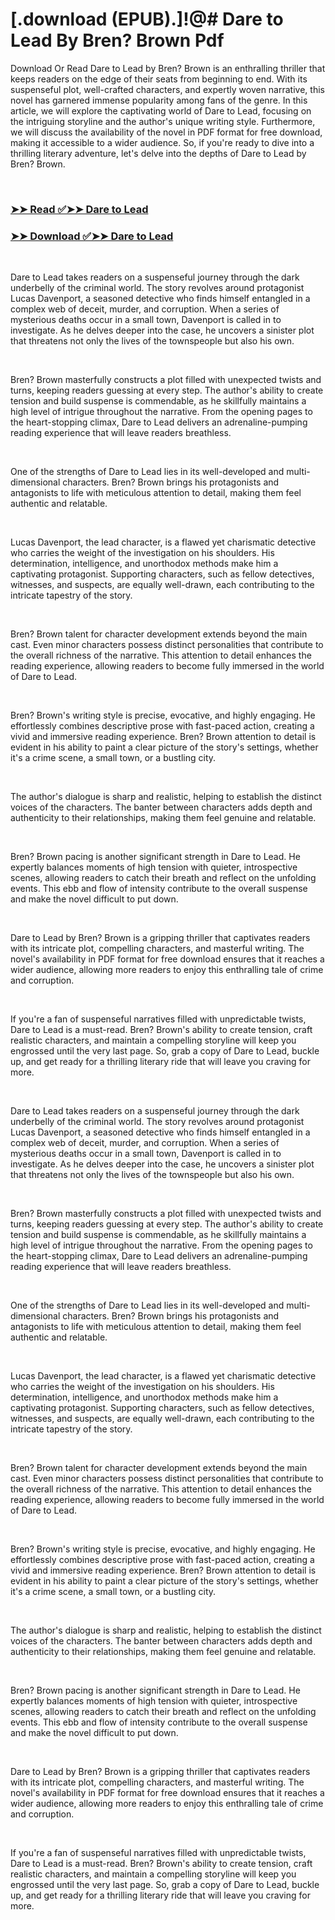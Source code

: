 # [.download (EPUB).]!@# Dare to Lead By Bren? Brown Pdf

<p>Download Or Read Dare to Lead by Bren? Brown is an enthralling thriller that keeps readers on the edge of their seats from beginning to end. With its suspenseful plot, well-crafted characters, and expertly woven narrative, this novel has garnered immense popularity among fans of the genre. In this article, we will explore the captivating world of Dare to Lead, focusing on the intriguing storyline and the author's unique writing style. Furthermore, we will discuss the availability of the novel in PDF format for free download, making it accessible to a wider audience. So, if you're ready to dive into a thrilling literary adventure, let's delve into the depths of Dare to Lead by Bren? Brown.</p>
<p>&nbsp;</p>

### [➤➤ Read ✅➤➤ Dare to Lead](https://thehelpfulbooks.blogspot.com/id/40109367)

### [➤➤ Download ✅➤➤ Dare to Lead](https://thehelpfulbooks.blogspot.com/id/40109367)

<p>&nbsp;</p>
<p>Dare to Lead takes readers on a suspenseful journey through the dark underbelly of the criminal world. The story revolves around protagonist Lucas Davenport, a seasoned detective who finds himself entangled in a complex web of deceit, murder, and corruption. When a series of mysterious deaths occur in a small town, Davenport is called in to investigate. As he delves deeper into the case, he uncovers a sinister plot that threatens not only the lives of the townspeople but also his own.</p>
<p>&nbsp;</p>
<p>Bren? Brown masterfully constructs a plot filled with unexpected twists and turns, keeping readers guessing at every step. The author's ability to create tension and build suspense is commendable, as he skillfully maintains a high level of intrigue throughout the narrative. From the opening pages to the heart-stopping climax, Dare to Lead delivers an adrenaline-pumping reading experience that will leave readers breathless.</p>
<p>&nbsp;</p>
<p>One of the strengths of Dare to Lead lies in its well-developed and multi-dimensional characters. Bren? Brown brings his protagonists and antagonists to life with meticulous attention to detail, making them feel authentic and relatable.</p>
<p>&nbsp;</p>
<p>Lucas Davenport, the lead character, is a flawed yet charismatic detective who carries the weight of the investigation on his shoulders. His determination, intelligence, and unorthodox methods make him a captivating protagonist. Supporting characters, such as fellow detectives, witnesses, and suspects, are equally well-drawn, each contributing to the intricate tapestry of the story.</p>
<p>&nbsp;</p>
<p>Bren? Brown talent for character development extends beyond the main cast. Even minor characters possess distinct personalities that contribute to the overall richness of the narrative. This attention to detail enhances the reading experience, allowing readers to become fully immersed in the world of Dare to Lead.</p>
<p>&nbsp;</p>
<p>Bren? Brown's writing style is precise, evocative, and highly engaging. He effortlessly combines descriptive prose with fast-paced action, creating a vivid and immersive reading experience. Bren? Brown attention to detail is evident in his ability to paint a clear picture of the story's settings, whether it's a crime scene, a small town, or a bustling city.</p>
<p>&nbsp;</p>
<p>The author's dialogue is sharp and realistic, helping to establish the distinct voices of the characters. The banter between characters adds depth and authenticity to their relationships, making them feel genuine and relatable.</p>
<p>&nbsp;</p>
<p>Bren? Brown pacing is another significant strength in Dare to Lead. He expertly balances moments of high tension with quieter, introspective scenes, allowing readers to catch their breath and reflect on the unfolding events. This ebb and flow of intensity contribute to the overall suspense and make the novel difficult to put down.</p>
<p>&nbsp;</p>
<p>Dare to Lead by Bren? Brown is a gripping thriller that captivates readers with its intricate plot, compelling characters, and masterful writing. The novel's availability in PDF format for free download ensures that it reaches a wider audience, allowing more readers to enjoy this enthralling tale of crime and corruption.</p>
<p>&nbsp;</p>
<p>If you're a fan of suspenseful narratives filled with unpredictable twists, Dare to Lead is a must-read. Bren? Brown's ability to create tension, craft realistic characters, and maintain a compelling storyline will keep you engrossed until the very last page. So, grab a copy of Dare to Lead, buckle up, and get ready for a thrilling literary ride that will leave you craving for more.</p>
<p>&nbsp;</p>
<p>Dare to Lead takes readers on a suspenseful journey through the dark underbelly of the criminal world. The story revolves around protagonist Lucas Davenport, a seasoned detective who finds himself entangled in a complex web of deceit, murder, and corruption. When a series of mysterious deaths occur in a small town, Davenport is called in to investigate. As he delves deeper into the case, he uncovers a sinister plot that threatens not only the lives of the townspeople but also his own.</p>
<p>&nbsp;</p>
<p>Bren? Brown masterfully constructs a plot filled with unexpected twists and turns, keeping readers guessing at every step. The author's ability to create tension and build suspense is commendable, as he skillfully maintains a high level of intrigue throughout the narrative. From the opening pages to the heart-stopping climax, Dare to Lead delivers an adrenaline-pumping reading experience that will leave readers breathless.</p>
<p>&nbsp;</p>
<p>One of the strengths of Dare to Lead lies in its well-developed and multi-dimensional characters. Bren? Brown brings his protagonists and antagonists to life with meticulous attention to detail, making them feel authentic and relatable.</p>
<p>&nbsp;</p>
<p>Lucas Davenport, the lead character, is a flawed yet charismatic detective who carries the weight of the investigation on his shoulders. His determination, intelligence, and unorthodox methods make him a captivating protagonist. Supporting characters, such as fellow detectives, witnesses, and suspects, are equally well-drawn, each contributing to the intricate tapestry of the story.</p>
<p>&nbsp;</p>
<p>Bren? Brown talent for character development extends beyond the main cast. Even minor characters possess distinct personalities that contribute to the overall richness of the narrative. This attention to detail enhances the reading experience, allowing readers to become fully immersed in the world of Dare to Lead.</p>
<p>&nbsp;</p>
<p>Bren? Brown's writing style is precise, evocative, and highly engaging. He effortlessly combines descriptive prose with fast-paced action, creating a vivid and immersive reading experience. Bren? Brown attention to detail is evident in his ability to paint a clear picture of the story's settings, whether it's a crime scene, a small town, or a bustling city.</p>
<p>&nbsp;</p>
<p>The author's dialogue is sharp and realistic, helping to establish the distinct voices of the characters. The banter between characters adds depth and authenticity to their relationships, making them feel genuine and relatable.</p>
<p>&nbsp;</p>
<p>Bren? Brown pacing is another significant strength in Dare to Lead. He expertly balances moments of high tension with quieter, introspective scenes, allowing readers to catch their breath and reflect on the unfolding events. This ebb and flow of intensity contribute to the overall suspense and make the novel difficult to put down.</p>
<p>&nbsp;</p>
<p>Dare to Lead by Bren? Brown is a gripping thriller that captivates readers with its intricate plot, compelling characters, and masterful writing. The novel's availability in PDF format for free download ensures that it reaches a wider audience, allowing more readers to enjoy this enthralling tale of crime and corruption.</p>
<p>&nbsp;</p>
<p>If you're a fan of suspenseful narratives filled with unpredictable twists, Dare to Lead is a must-read. Bren? Brown's ability to create tension, craft realistic characters, and maintain a compelling storyline will keep you engrossed until the very last page. So, grab a copy of Dare to Lead, buckle up, and get ready for a thrilling literary ride that will leave you craving for more.</p>
<p>&nbsp;</p>
